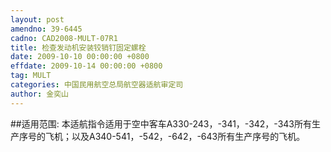 ```yaml
---
layout: post
amendno: 39-6445
cadno: CAD2008-MULT-07R1
title: 检查发动机安装铰销钉固定螺栓
date: 2009-10-10 00:00:00 +0800
effdate: 2009-10-14 00:00:00 +0800
tag: MULT
categories: 中国民用航空总局航空器适航审定司
author: 金奕山
---
```


##适用范围:
本适航指令适用于空中客车A330-243，-341，-342，-343所有生产序号的飞机；以及A340-541，-542，-642，-643所有生产序号的飞机。

